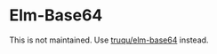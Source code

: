 Elm-Base64
========

This is not maintained. Use [truqu/elm-base64](http://package.elm-lang.org/packages/truqu/elm-base64/) instead.
